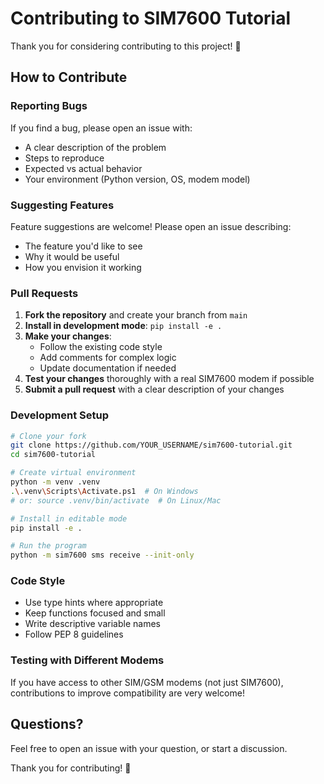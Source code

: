 # Contributing to SIM7600 Tutorial

Thank you for considering contributing to this project! 🎉

## How to Contribute

### Reporting Bugs

If you find a bug, please open an issue with:

- A clear description of the problem
- Steps to reproduce
- Expected vs actual behavior
- Your environment (Python version, OS, modem model)

### Suggesting Features

Feature suggestions are welcome! Please open an issue describing:

- The feature you'd like to see
- Why it would be useful
- How you envision it working

### Pull Requests

1. **Fork the repository** and create your branch from `main`
2. **Install in development mode**: `pip install -e .`
3. **Make your changes**:
   - Follow the existing code style
   - Add comments for complex logic
   - Update documentation if needed
4. **Test your changes** thoroughly with a real SIM7600 modem if possible
5. **Submit a pull request** with a clear description of your changes

### Development Setup

```bash
# Clone your fork
git clone https://github.com/YOUR_USERNAME/sim7600-tutorial.git
cd sim7600-tutorial

# Create virtual environment
python -m venv .venv
.\.venv\Scripts\Activate.ps1  # On Windows
# or: source .venv/bin/activate  # On Linux/Mac

# Install in editable mode
pip install -e .

# Run the program
python -m sim7600 sms receive --init-only
```

### Code Style

- Use type hints where appropriate
- Keep functions focused and small
- Write descriptive variable names
- Follow PEP 8 guidelines

### Testing with Different Modems

If you have access to other SIM/GSM modems (not just SIM7600), contributions to improve compatibility are very welcome!

## Questions?

Feel free to open an issue with your question, or start a discussion.

Thank you for contributing! 🙏

